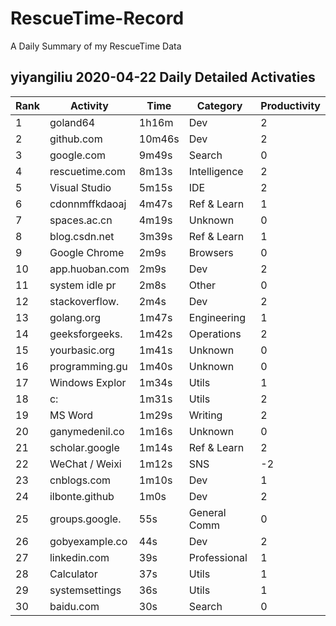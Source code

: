 # RescueTime-Record
A Daily Summary of my RescueTime Data

## yiyangiliu 2020-04-22 Daily Detailed Activaties
|Rank|Activity|Time|Category|Productivity|
|-|-|-|-|-|
|1|goland64|1h16m|Dev|2|
|2|github.com|10m46s|Dev|2|
|3|google.com|9m49s|Search|0|
|4|rescuetime.com|8m13s|Intelligence|2|
|5|Visual Studio |5m15s|IDE|2|
|6|cdonnmffkdaoaj|4m47s|Ref & Learn|1|
|7|spaces.ac.cn|4m19s|Unknown|0|
|8|blog.csdn.net|3m39s|Ref & Learn|1|
|9|Google Chrome|2m9s|Browsers|0|
|10|app.huoban.com|2m9s|Dev|2|
|11|system idle pr|2m8s|Other|0|
|12|stackoverflow.|2m4s|Dev|2|
|13|golang.org|1m47s|Engineering |1|
|14|geeksforgeeks.|1m42s|Operations|2|
|15|yourbasic.org|1m41s|Unknown|0|
|16|programming.gu|1m40s|Unknown|0|
|17|Windows Explor|1m34s|Utils|1|
|18|c:|1m31s|Utils|2|
|19|MS Word|1m29s|Writing|2|
|20|ganymedenil.co|1m16s|Unknown|0|
|21|scholar.google|1m14s|Ref & Learn|2|
|22|WeChat / Weixi|1m12s|SNS|-2|
|23|cnblogs.com|1m10s|Dev|1|
|24|ilbonte.github|1m0s|Dev|2|
|25|groups.google.|55s|General Comm|0|
|26|gobyexample.co|44s|Dev|2|
|27|linkedin.com|39s|Professional|1|
|28|Calculator|37s|Utils|1|
|29|systemsettings|36s|Utils|1|
|30|baidu.com|30s|Search|0|
